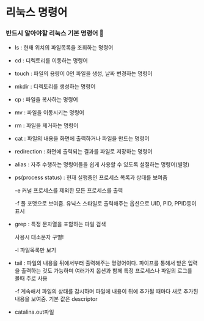 # 리눅스 명령어

### 반드시 알아야할 리눅스 기본 명령어 🍍
- ls : 현재 위치의 파일목록을 조회하는 명령어
- cd : 디렉토리를 이동하는 명령어
- touch : 파일의 용량이 0인 파일을 생성, 날짜 변경하는 명령어
- mkdir : 디렉토리를 생성하는 명령어
- cp : 파일을 복사하는 명령어
- mv : 파일을 이동시키는 명령어
- rm : 파일을 제거하는 명령어
- cat : 파일의 내용을 화면에 출력하거나 파일을 만드는 명령어
- redirection : 화면에 출력되는 결과를 파일로 저장하는 명령어
- alias : 자주 수행하는 명령어들을 쉽게 사용할 수 있도록 설절하는 명령어(별명)

- ps(process status) : 현재 실행중인 프로세스 목록과 상태를 보여줌

    -e 커널 프로세스를 제외한 모든 프로세스를 출력

    -f 풀 포맷으로 보여줌. 유닉스 스타일로 출력해주는 옵션으로 UID, PID, PPID등이 표시 

- grep : 특정 문자열을 포함하는 파일 검색

    사용시 대소문자 구별!

    -l 파일목록만 보기

- tail : 파일의 내용을 뒤에서부터 출력해주는 명령어이다. 파이프를 통해서 받은 입력을 출력하는 것도 가능하며 여러가지 옵션과 함께 특정 프로세스나 파일의 로그를 볼때 주로 사용

    -f 계속해서 파일의 상태를 감시하며 파일에 내용이 뒤에 추가될 때마다 새로 추가된 내용을 보여줌. 기본 값은 descriptor

- catalina.out파일
